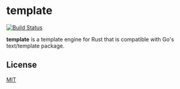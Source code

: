 # template

[![Build Status](https://travis-ci.org/jimmycuadra/template.svg?branch=master)](https://travis-ci.org/jimmycuadra/template)

**template** is a template engine for Rust that is compatible with Go's text/template package.

## License

[MIT](http://opensource.org/licenses/MIT)
